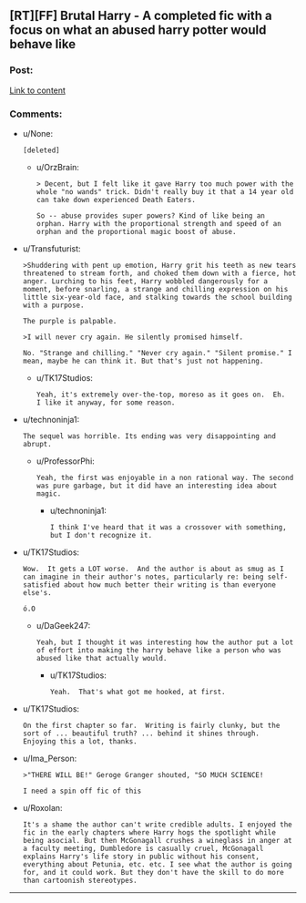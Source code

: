 ## [RT][FF] Brutal Harry - A completed fic with a focus on what an abused harry potter would behave like

### Post:

[Link to content](https://www.fanfiction.net/s/7093738/1/Brutal-Harry)

### Comments:

- u/None:
  ```
  [deleted]
  ```

  - u/OrzBrain:
    ```
    > Decent, but I felt like it gave Harry too much power with the whole "no wands" trick. Didn't really buy it that a 14 year old can take down experienced Death Eaters.

    So -- abuse provides super powers? Kind of like being an orphan. Harry with the proportional strength and speed of an orphan and the proportional magic boost of abuse.
    ```

- u/Transfuturist:
  ```
  >Shuddering with pent up emotion, Harry grit his teeth as new tears threatened to stream forth, and choked them down with a fierce, hot anger. Lurching to his feet, Harry wobbled dangerously for a moment, before snarling, a strange and chilling expression on his little six-year-old face, and stalking towards the school building with a purpose.

  The purple is palpable.

  >I will never cry again. He silently promised himself.

  No. "Strange and chilling." "Never cry again." "Silent promise." I mean, maybe he can think it. But that's just not happening.
  ```

  - u/TK17Studios:
    ```
    Yeah, it's extremely over-the-top, moreso as it goes on.  Eh.  I like it anyway, for some reason.
    ```

- u/technoninja1:
  ```
  The sequel was horrible. Its ending was very disappointing and abrupt.
  ```

  - u/ProfessorPhi:
    ```
    Yeah, the first was enjoyable in a non rational way. The second was pure garbage, but it did have an interesting idea about magic.
    ```

    - u/technoninja1:
      ```
      I think I've heard that it was a crossover with something, but I don't recognize it.
      ```

- u/TK17Studios:
  ```
  Wow.  It gets a LOT worse.  And the author is about as smug as I can imagine in their author's notes, particularly re: being self-satisfied about how much better their writing is than everyone else's.

  ó.O
  ```

  - u/DaGeek247:
    ```
    Yeah, but I thought it was interesting how the author put a lot of effort into making the harry behave like a person who was abused like that actually would.
    ```

    - u/TK17Studios:
      ```
      Yeah.  That's what got me hooked, at first.
      ```

- u/TK17Studios:
  ```
  On the first chapter so far.  Writing is fairly clunky, but the sort of ... beautiful truth? ... behind it shines through.  Enjoying this a lot, thanks.
  ```

- u/Ima_Person:
  ```
  >"THERE WILL BE!" Geroge Granger shouted, "SO MUCH SCIENCE!

  I need a spin off fic of this
  ```

- u/Roxolan:
  ```
  It's a shame the author can't write credible adults. I enjoyed the fic in the early chapters where Harry hogs the spotlight while being asocial. But then McGonagall crushes a wineglass in anger at a faculty meeting, Dumbledore is casually cruel, McGonagall explains Harry's life story in public without his consent, everything about Petunia, etc. etc. I see what the author is going for, and it could work. But they don't have the skill to do more than cartoonish stereotypes.
  ```

---

